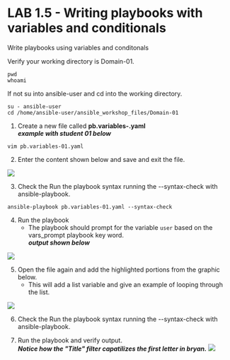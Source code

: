 # LAB 1.5 - Writing playbooks with variables and conditionals

Write playbooks using variables and conditonals

Verify your working directory is Domain-01.

```
pwd
whoami
```

If not su into ansible-user and cd into the working directory.

```
su - ansible-user
cd /home/ansible-user/ansible_workshop_files/Domain-01
```

1. Create a new file called **pb.variables-<student number>.yaml**
 <br> ___example with student 01 below___

```vim pb.variables-01.yaml```

2. Enter the content shown below and save and exit the file.

![](/images/lab-1.5-playdefine-vars.png)

3. Check the Run the playbook syntax running the --syntax-check with ansible-playbook.

```ansible-playbook pb.variables-01.yaml --syntax-check```

4. Run the playbook
      * The playbook should prompt for the variable ```user``` based on the vars_prompt playbook key word.
<br>___output shown below___

![](/images/lab-1.5-play-out1.png)

5. Open the file again and add the highlighted portions from the graphic below.
   * This will add a list variable and give an example of looping through the list.

![](/images/lab-1.5-playdefine-vars-list.png)

6. Check the Run the playbook syntax running the --syntax-check with ansible-playbook.

7. Run the playbook and verify output.
<br>___Notice how the "Title" filter capatilizes the first letter in bryan.___
![](/images/lab-1.5-playdefine-vars-list01.png)


